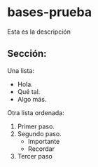 # bases-prueba
Esta es la descripción

## Sección: 
Una lista:
- Hola.
- Qué tal.
- Algo más.

Otra lista ordenada:
1. Primer paso.
2. Segundo paso.
   - Importante
   - Recordar
3. Tercer paso
